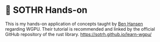 # 🎨 SOTHR Hands-on
This is my hands-on application of concepts taught by [Ben Hansen](https://github.com/sotrh) regarding WGPU. Their tutorial is recommended and linked by the official GitHub repository of the rust library. 
https://sotrh.github.io/learn-wgpu/